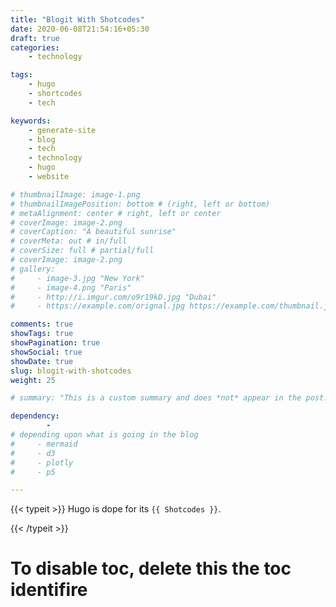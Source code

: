 ```yaml
---
title: "Blogit With Shotcodes"
date: 2020-06-08T21:54:16+05:30
draft: true
categories:
    - technology

tags:
    - hugo
    - shortcodes
    - tech

keywords:
    - generate-site
    - blog
    - tech
    - technology
    - hugo
    - website

# thumbnailImage: image-1.png
# thumbnailImagePosition: bottom # (right, left or bottom)
# metaAlignment: center # right, left or center
# coverImage: image-2.png
# coverCaption: "A beautiful sunrise"
# coverMeta: out # in/full
# coverSize: full # partial/full
# coverImage: image-2.png
# gallery:
#     - image-3.jpg "New York"
#     - image-4.png "Paris"
#     - http://i.imgur.com/o9r19kD.jpg "Dubai"
#     - https://example.com/orignal.jpg https://example.com/thumbnail.jpg "Sidney"

comments: true
showTags: true
showPagination: true
showSocial: true
showDate: true
slug: blogit-with-shotcodes
weight: 25

# summary: "This is a custom summary and does *not* appear in the post."

dependency: 
        -
# depending upon what is going in the blog
#     - mermaid
#     - d3
#     - plotly
#     - p5

---
```


{{< typeit >}}
Hugo is dope for its `{{ Shotcodes }}`.


{{< /typeit >}}
<!--more-->
<!--toc--> 

<!-- This is handy for all the shortcodes ;) -->


# To disable toc, delete this the toc identifire    